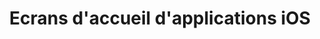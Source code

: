 ---
layout: inspirer-apps_index
title: Ecrans d'accueil d'applications iOS
tags: applications-on-boarding
permalink: /inspirer/applications-ios/on-boarding/
intro: Adding sketching to the design process is a great way to amplify software and hardware tools. Sketching provides a unique space that can help you think differently, generate a variety of ideas quickly, explore alternatives with less risk, and encourage constructive discussions with colleagues and clients.
text-twtr: En train d'explorer la sélection d'écrans d'accueil d'appli iOS by @MagDuWebdesign
current_nav: all
---